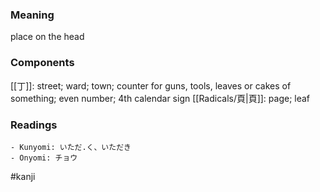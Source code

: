 ### Meaning

place on the head

### Components

[[丁]]: street; ward; town; counter for guns, tools, leaves or cakes of something; even number; 4th calendar sign [[Radicals/頁|頁]]: page; leaf

### Readings

```
- Kunyomi: いただ.く、いただき
- Onyomi: チョウ
```

#kanji